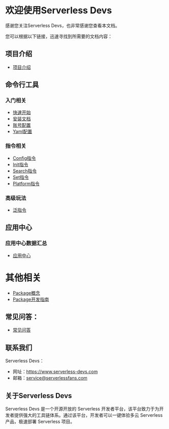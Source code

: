 # 欢迎使用Serverless Devs

感谢您关注Serverless Devs，也非常感谢您查看本文档。

您可以根据以下链接，迅速寻找到所需要的文档内容：

## 项目介绍

* [项目介绍](Serverless-Devs/Serverless-Devs介绍.md)


## 命令行工具
### 入门相关

* [快速开始](开发者工具/快速入门/快速开始.md)
* [安装文档](开发者工具/快速入门/工具安装.md)
* [账号配置](开发者工具/快速入门/密钥配置.md)
* [Yaml配置](开发者工具/快速入门/Yaml格式规范.md)

### 指令相关

* [Config指令](开发者工具/指令相关/Config指令.md)
* [Init指令](开发者工具/指令相关/Init指令.md)
* [Search指令](开发者工具/指令相关/Search指令.md)
* [Set指令](开发者工具/指令相关/Set指令.md)
* [Platform指令](开发者工具/指令相关/Platform指令.md)

### 高级玩法
* [泛指令](开发者工具/指令相关/泛指令.md)


## 应用中心




### 应用中心数据汇总

* [应用中心](应用中心/应用汇总.md)



# 其他相关
* [Package概念](Serverless-Devs/Package概念区分.md)
* [Package开发指南](Serverless-Devs/Package开发指南.md)

## 常见问答：

* [常见问答](开发者工具/快速入门/faq.md)

## 联系我们

Serverless Devs：

- 网址：https://www.serverless-devs.com
- 邮箱：service@serverlessfans.com

## 关于Serverless Devs

Serverless Devs 是一个开源开放的 Serverless 开发者平台，该平台致力于为开发者提供强大的工具链体系。通过该平台，开发者可以一键体验多云 Serverless 产品，极速部署 Serverless 项目。